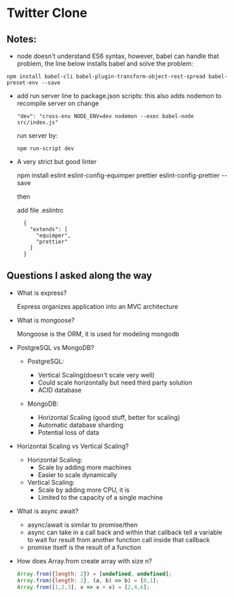 # Twitter Clone

## Notes: 
* node doesn't understand ES6 syntax, however, babel can handle that problem,
  the line below installs babel and solve the problem:
```
npm install babel-cli babel-plugin-transform-object-rest-spread babel-preset-env --save
```
* add run server line to package.json scripts:
  this also adds nodemon to recompile server on change
  ```
  "dev": "cross-env NODE_ENV=dev nodemon --exec babel-node src/index.js"
  ```
  run server by: 
  ```
  npm run-script dev
  ```

* A very strict but good linter 

  npm install eslint eslint-config-equimper prettier eslint-config-prettier --save

  then 

  add file .eslintrc 
  ```
    {
      "extends": [
        "equimper",
        "prettier"
      ]
    }
  ```

## Questions I asked along the way

* What is express? 

  Express organizes application into an MVC architecture 

* What is mongoose? 

  Mongoose is the ORM, it is used for modeling mongodb 

* PostgreSQL vs MongoDB? 

  * PostgreSQL: 
    * Vertical Scaling(doesn't scale very well)
    * Could scale horizontally but need third party solution
    * ACID database

  * MongoDB: 
    * Horizontal Scaling (good stuff, better for scaling)
    * Automatic database sharding
    * Potential loss of data 

* Horizontal Scaling vs Vertical Scaling? 

  * Horizontal Scaling: 
    * Scale by adding more machines 
    * Easier to scale dynamically 
  * Vertical Scaling: 
    * Scale by adding more CPU, it is
    * Limited to the capacity of a single machine  

* What is async await? 

  * async/await is similar to promise/then
  * async can take in a call back and within that callback tell a variable 
    to wait for result from another function call inside that callback
  * promise itself is the result of a function

* How does Array.from create array with size n? 

  ```Javascript
  Array.from({length: 2}) = [undefined, undefined];
  Array.from({length: 2}, (a, b) => b) = [0,1];
  Array.from([1,2,3], x => x + x) = [2,4,6];
  ```